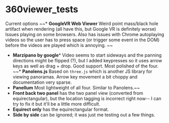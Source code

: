 # 360viewer_tests

Current options
~~* __GoogleVR Web Viewer__ Weird point mass/black hole artifact when rendering (all have this, but Google VR is definitely worse) Issues playing on some browsers. Also has issues with Chrome autoplaying videos so the user has to press space (or trigger some event in the DOM) before the videos are played which is annoying.  ~~
* __Marzipano by google__* Video seems to start sideways and the panning directions might be flipped (?), but I added keypresses so it uses arrow keys as well as drag + drop. Good support. Most polished of the four.   
~~* __Panolens.js__ Based on `three.js` which is another JS library for viewing panoramas. Arrow key movement a bit choppy and documentation very sparse.       
* __Panellum__ Most lightweight of all four. Similar to Panolens.~~
* __Front back two panel__ has the two panel view (converted from equirectangular), but the location tagging is incorrect right now-- I can try to fix it but it'll be a little more difficult.
* __Equirect only__ has the equirectangular format.
* __Side by side__ can be ignored; it was just me testing out a few things. 
